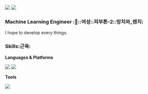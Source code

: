 <img src="https://img.shields.io/badge/Tstory-000000?style=flat-square&logo=Tstory&logoColor=white"/> <img src="https://img.shields.io/badge/Gmail-EA4335?style=flat-square&logo=Gmail&logoColor=white"/>
### **Machine Learning Engineer** :🚗::여성::피부톤-2::망치와_렌치:

I hope to develop every things.


### **Skills**:근육:

**Languages & Platforms**


<img src="https://img.shields.io/badge/Python-3776AB?style=flat-square&logo=Python&logoColor=white"/> <img src="https://img.shields.io/badge/Jupyter-F37626?style=flat-square&logo=Jupyter&logoColor=white"/>


**Tools**


<img src="https://img.shields.io/badge/Git-F05032?style=flat-square&logo=Git&logoColor=white"/>
